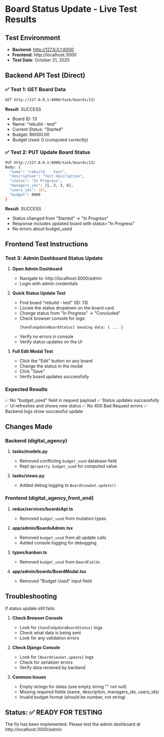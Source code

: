 # Board Status Update - Live Test Results

## Test Environment
- **Backend**: http://127.0.0.1:8000
- **Frontend**: http://localhost:3000
- **Test Date**: October 21, 2025

## Backend API Test (Direct)

### ✅ Test 1: GET Board Data
```bash
GET http://127.0.0.1:8000/task/boards/13/
```
**Result**: SUCCESS
- Board ID: 13
- Name: "rebuild - test"
- Current Status: "Started"
- Budget: R6000.00
- Budget Used: 0 (computed correctly)

### ✅ Test 2: PUT Update Board Status
```bash
PUT http://127.0.0.1:8000/task/boards/13/
Body: {
  "name": "rebuild  - test",
  "description": "Test description",
  "status": "In Progress",
  "managers_ids": [1, 2, 3, 6],
  "users_ids": [8],
  "budget": 6000
}
```
**Result**: SUCCESS
- Status changed from "Started" → "In Progress"
- Response includes updated board with status="In Progress"
- No errors about budget_used

## Frontend Test Instructions

### Test 3: Admin Dashboard Status Update

1. **Open Admin Dashboard**
   - Navigate to: http://localhost:3000/admin
   - Login with admin credentials

2. **Quick Status Update Test**
   - Find board "rebuild - test" (ID: 13)
   - Locate the status dropdown on the board card
   - Change status from "In Progress" → "Concluded"
   - Check browser console for logs:
     ```
     [handleUpdateBoardStatus] Sending data: { ... }
     ```
   - Verify no errors in console
   - Verify status updates on the UI

3. **Full Edit Modal Test**
   - Click the "Edit" button on any board
   - Change the status in the modal
   - Click "Save"
   - Verify board updates successfully

### Expected Results
✅ No "budget_used" field in request payload
✅ Status updates successfully
✅ UI refreshes and shows new status
✅ No 400 Bad Request errors
✅ Backend logs show successful update

## Changes Made

### Backend (digital_agency)
1. **tasks/models.py**
   - Removed conflicting `budget_used` database field
   - Kept `@property budget_used` for computed value
   
2. **tasks/views.py**
   - Added debug logging to `BoardViewSet.update()`

### Frontend (digital_agency_front_end)
1. **redux/services/boardsApi.ts**
   - Removed `budget_used` from mutation types
   
2. **app/admin/BoardsAdmin.tsx**
   - Removed `budget_used` from all update calls
   - Added console logging for debugging
   
3. **types/kanban.ts**
   - Removed `budget_used` from `BoardFields`
   
4. **app/admin/boards/BoardModal.tsx**
   - Removed "Budget Used" input field

## Troubleshooting

If status update still fails:

1. **Check Browser Console**
   - Look for `[handleUpdateBoardStatus]` logs
   - Check what data is being sent
   - Look for any validation errors

2. **Check Django Console**
   - Look for `[BoardViewSet.update]` logs
   - Check for serializer errors
   - Verify data received by backend

3. **Common Issues**
   - Empty strings for dates (use empty string "" not null)
   - Missing required fields (name, description, managers_ids, users_ids)
   - Invalid budget format (should be number, not string)

## Status: ✅ READY FOR TESTING

The fix has been implemented. Please test the admin dashboard at http://localhost:3000/admin

